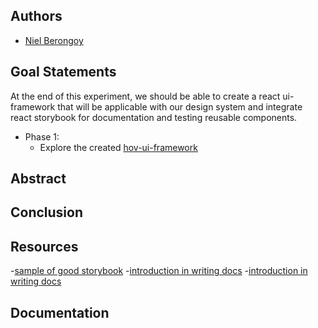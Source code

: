## Authors

- [Niel Berongoy](https://app.identifi.com/profile/00a35cf1911edb3eb888abfaad53d3f4)

## Goal Statements

At the end of this experiment, we should be able to create a react ui-framework that will be applicable with our design system and integrate react storybook for documentation and testing reusable components.

- Phase 1:
  - Explore the created [hov-ui-framework](https://github.com/HighOutputVentures/hov-ui-framework)

## Abstract

## Conclusion

## Resources

-[sample of good storybook](https://streamich.github.io/react-use/?path=/story/components-usekey--demo) -[introduction in writing docs](https://storybook.js.org/docs/react/writing-docs/introduction) -[introduction in writing docs](https://storybook.js.org/docs/react/writing-stories/introduction)

## Documentation
